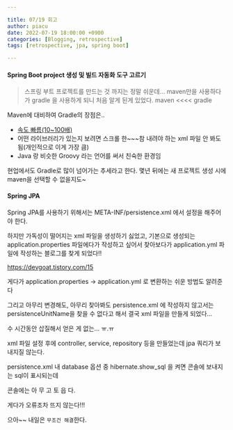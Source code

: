 ```yaml
---

title: 07/19 회고
author: piacu
date: 2022-07-19 18:00:00 +0900
categories: [Blogging, retrospective]
tags: [retrospective, jpa, spring boot]

---
```


#### Spring Boot project 생성 및 빌드 자동화 도구 고르기

> 스프링 부트 프로젝트를 만드는 것 까지는 정말 쉬운데... maven만을 사용하다가 gradle 을 사용하게 되니 처음 알게 된게 있었다. maven <<<< gradle

Maven에 대비하여 Gradle의 장점은..

* [속도 빠름(10~100배)](https://gradle.org/gradle-vs-maven-performance/)
* 어떤 라이브러리가 있는지 보려면 스크롤 한~~~참 내려야 하는 xml 파일 안 봐도 됨(개인적으로 이게 가장 큼)
* Java 랑 비슷한 Groovy 라는 언어를 써서 친숙한 환경임

현업에서도 Gradle로 많이 넘어가는 추세라고 한다. 몇년 뒤에는 새 프로젝트 생성 시에 maven을 선택할 수 없을지도~



#### Spring JPA

Spring JPA를 사용하기 위해서는 META-INF/persistence.xml 에서 설정을 해주어야 한다.

하지만 가독성이 떨어지는 xml 파일을 생성하기 싫었고, 기본으로 생성되는 application.properties 파일에다가 작성하고 싶어서 찾아보다가 application.yml 파일에 작성하는 블로그를 찾게 되었다!!

https://devgoat.tistory.com/15

게다가 application.properties -> application.yml 로 변환하는 쉬운 방법도 알려준다



그리고 아무리 변경해도, 아무리 찾아봐도 persistence.xml 에 작성하지 않고서는 persistenceUnitName을 찾을 수 없다고 해서 결국 xml 파일을 만들게 되었다...

수 시간동안 삽질해서 얻은 게 없는... ㅠ.ㅠ



xml 파일 설정 후에 controller, service, repository 등을 만들었는데 jpa 쿼리가 보내지질 않는다. 

persistence.xml 내 database 옵션 중 hibernate.show_sql 을 켜면 콘솔에 보내지는 sql이 표시되는데

콘솔에는 아 무 고 토 읍 다.

게다가 오류조차 뜨지 않는다!!!



으아~~ 내일은 `무조건 해결`한다.